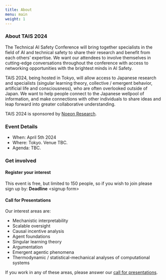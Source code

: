 ```yaml
---
title: About
menu: main
weight: 1
---
```


### About TAIS 2024

The Technical AI Safety Conference will bring together specialists in the field of AI and technical safety to share their research and benefit from each others’ expertise. We want our attendees to involve themselves in cutting-edge conversations throughout the conference with access to networking opportunities with the brightest minds in AI Safety.

TAIS 2024, being hosted in Tokyo, will allow access to Japanese research and specialists (singular learning theory, collective / emergent behavior, artificial life and consciousness), who are often overlooked outside of Japan. We want to help people connect to the Japanese wellpool of information, and make connections with other individuals to share ideas and leap forward into greater collaborative understanding.

TAIS 2024 is sponsored by [Noeon Research](https://noeon.ai).

### Event Details

* When: April 5th 2024
* Where: Tokyo. Venue TBC.
* Agenda: TBC.

### Get involved

#### Register your interest

This event is free, but limited to 150 people, so if you wish to join please sign up by: **Deadline** &lt;signup form&gt;

#### Call for Presentations

Our interest areas are:

* Mechanistic interpretability
* Scalable oversight
* Causal incentive analysis
* Agent foundations
* Singular learning theory
* Argumentation
* Emergent agentic phenomena
* Thermodynamic / statistical-mechanical analyses of computational systems

If you work in any of these areas, please answer our [call for presentations](./submissions).